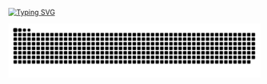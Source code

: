 [![Typing SVG](https://readme-typing-svg.demolab.com?font=Fira+Code&size=13&pause=1000&color=DD0C19&background=747AFF00&width=435&lines=effort+can+be+addictive%2C+especially+when+it's+rewarding)](https://git.io/typing-svg)


<picture>
  <source media="(prefers-color-scheme: dark)" srcset="https://raw.githubusercontent.com/HlkL/HlkL/output/github-contribution-grid-snake-dark.svg">
  <source media="(prefers-color-scheme: light)" srcset="https://raw.githubusercontent.com/HlkL/HlkL/output/github-contribution-grid-snake.svg">
  <img alt="github contribution grid snake animation" src="https://raw.githubusercontent.com/HlkL/HlkL/output/github-contribution-grid-snake.svg">
</picture>
